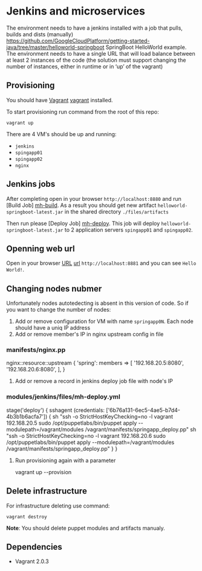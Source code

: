# Jenkins and microservices

The environment needs to have a jenkins installed with a job that pulls, builds and dists (manually) https://github.com/GoogleCloudPlatform/getting-started-java/tree/master/helloworld-springboot SpringBoot HelloWorld example.
The environment needs to have a single URL that will load balance between at least 2 instances of the code (the solution  must  support changing the number of instances, either in runtime or in ‘up’ of the vagrant)


## Provisioning
You should have [Vagrant] [vagrant] installed.
    

To start provisioning run command from the root of this repo:

    vagrant up

There are 4 VM's should be up and running:

- `jenkins`
- `spingapp01`
- `spingapp02`
- `nginx`

## Jenkins jobs

After completing open in your browser `http://localhost:8880` and run [Build Job] [mh-build].
As a result you should get new artifact `helloworld-springboot-latest.jar` in the shared directory `./files/artifacts`

Then run please [Deploy Job] [mh-deploy]. This job will deploy `helloworld-springboot-latest.jar`  to 2 application servers `spingapp01` and `spingapp02`.

## Openning web url

Open in your browser [URL] [url] `http://localhost:8881` and you can see `Hello World!`.

## Changing nodes nubmer

Unfortunately nodes autotedecting is absent in this version of code. So if you want to change the number of nodes:

1. Add or remove configuration for VM with name `springapp0N`. Each node should have a uniq IP address
1. Add or remove member's IP in nginx upstream config in file

### manifests/nginx.pp

nginx::resource::upstream { 'spring':
  members => [
    '192.168.20.5:8080',
    '192.168.20.6:8080',
  ],
}

1. Add or remove a record in jenkins deploy job file with node's IP

### modules/jenkins/files/mh-deploy.yml

stage('deploy') {
    sshagent (credentials: ['6b76a131-6ec5-4ae5-b7d4-4b3b1b6acfa7']) {
        sh "ssh -o StrictHostKeyChecking=no -l vagrant 192.168.20.5 sudo /opt/puppetlabs/bin/puppet apply --modulepath=/vagrant/modules /vagrant/manifests/springapp_deploy.pp"
        sh "ssh -o StrictHostKeyChecking=no -l vagrant 192.168.20.6 sudo /opt/puppetlabs/bin/puppet apply --modulepath=/vagrant/modules /vagrant/manifests/springapp_deploy.pp"
    }
}

1. Run provisioning again with a parameter

    vagrant up --provision


## Delete infrastructure

For infrastructure deleting use command:

    vagrant destroy

**Note**: You should delete puppet modules and artifacts manualy.

## Dependencies
 * Vagrant 2.0.3


[vagrant]: https://www.vagrantup.com/downloads.html
[mh-build]: http://localhost:8880/job/mh-build/
[mh-deploy]: http://localhost:8880/job/mh-deploy/
[url]: http://localhost:8881
